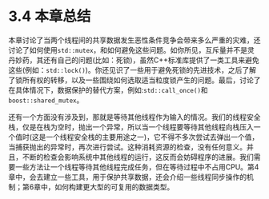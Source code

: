 # 3.4 本章总结

本章讨论了当两个线程间的共享数据发生恶性条件竞争会带来多么严重的灾难，还讨论了如何使用`std::mutex`，和如何避免这些问题。如你所见，互斥量并不是灵丹妙药，其还有自己的问题(比如：死锁)，虽然C++标准库提供了一类工具来避免这些(例如：`std::lock()`)。你还见识了一些用于避免死锁的先进技术，之后了解了锁所有权的转移，以及一些围绕如何选取适当粒度锁产生的问题。最后，讨论了在具体情况下，数据保护的替代方案，例如:`std::call_once()`和`boost::shared_mutex`。

还有一个方面没有涉及到，那就是等待其他线程作为输入的情况。我们的线程安全栈，仅是在栈为空时，抛出一个异常，所以当一个线程要等待其他线程向栈压入一个值时(这是一个线程安全栈的主要用途之一)，它不得不多次尝试去弹出一个值，当捕获抛出的异常时，再次进行尝试。这种消耗资源的检查，没有任何意义。并且，不断的检查会影响系统中其他线程的运行，这反而会妨碍程序的进展。我们需要一些方法让一个线程等待其他线程完成任务，但在等待过程中不占用CPU。第4章中，会去建立一些工具，用于保护共享数据，还会介绍一些线程同步操作的机制；第6章中，如何构建更大型的可复用的数据类型。